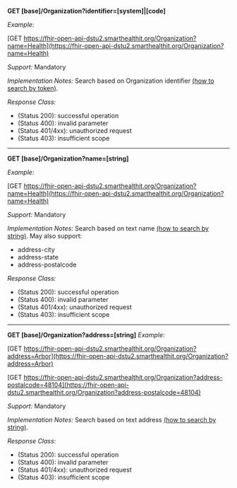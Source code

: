 
**GET [base]/Organization?identifier=[system]|[code]**

*Example:*

[GET https://fhir-open-api-dstu2.smarthealthit.org/Organization?name=Health](https://fhir-open-api-dstu2.smarthealthit.org/Organization?name=Health)

*Support:* Mandatory

*Implementation Notes:*  Search based on Organization identifier  [(how to search by token)].

*Response Class:*

-   (Status 200): successful operation
-   (Status 400): invalid parameter
-   (Status 401/4xx): unauthorized request
-   (Status 403): insufficient scope

-----------

**GET [base]/Organization?name=[string]**

*Example:*

[GET https://fhir-open-api-dstu2.smarthealthit.org/Organization?name=Health](https://fhir-open-api-dstu2.smarthealthit.org/Organization?name=Health)

*Support:* Mandatory

*Implementation Notes:* Search based on text name [(how to search by string)]. May also support:
   - address-city
   - address-state
   - address-postalcode

*Response Class:*

-   (Status 200): successful operation
-   (Status 400): invalid parameter
-   (Status 401/4xx): unauthorized request
-   (Status 403): insufficient scope

-----

**GET [base]/Organization?address=[string]**
*Example:*

[GET https://fhir-open-api-dstu2.smarthealthit.org/Organization?address=Arbor](https://fhir-open-api-dstu2.smarthealthit.org/Organization?address=Arbor)

[GET https://fhir-open-api-dstu2.smarthealthit.org/Organization?address-postalcode=48104](https://fhir-open-api-dstu2.smarthealthit.org/Organization?address-postalcode=48104)

*Support:* Mandatory

*Implementation Notes:* Search based on text address [(how to search by string)].

*Response Class:*

-   (Status 200): successful operation
-   (Status 400): invalid parameter
-   (Status 401/4xx): unauthorized request
-   (Status 403): insufficient scope


  [(how to search by reference)]: http://build.fhir.org/search.html#reference
  [(how to search by token)]: http://build.fhir.org/search.html#token
 [(how to search by date)]: http://build.fhir.org/search.html#date
 [(how to search by string)]: http://build.fhir.org/search.html#string
